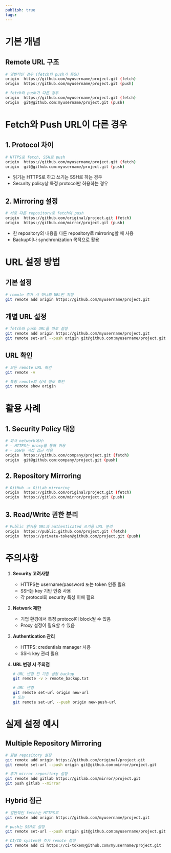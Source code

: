 ```yaml
---
publish: true
tags:
---
```

# 기본 개념

## Remote URL 구조
```sh
# 일반적인 경우 (fetch와 push가 동일)
origin  https://github.com/myusername/project.git (fetch)
origin  https://github.com/myusername/project.git (push)

# fetch와 push가 다른 경우
origin  https://github.com/myusername/project.git (fetch)
origin  git@github.com:myusername/project.git (push)
```

# Fetch와 Push URL이 다른 경우

## 1. Protocol 차이
```sh
# HTTPS로 fetch, SSH로 push
origin  https://github.com/myusername/project.git (fetch)
origin  git@github.com:myusername/project.git (push)
```
- 읽기는 HTTPS로 하고 쓰기는 SSH로 하는 경우
- Security policy상 특정 protocol만 허용하는 경우

## 2. Mirroring 설정
```sh
# 서로 다른 repository로 fetch와 push
origin  https://github.com/original/project.git (fetch)
origin  https://github.com/mirror/project.git (push)
```
- 한 repository의 내용을 다른 repository로 mirroring할 때 사용
- Backup이나 synchronization 목적으로 활용

# URL 설정 방법

## 기본 설정
```sh
# remote 추가 시 하나의 URL만 지정
git remote add origin https://github.com/myusername/project.git
```

## 개별 URL 설정
```sh
# fetch와 push URL을 따로 설정
git remote add origin https://github.com/myusername/project.git
git remote set-url --push origin git@github.com:myusername/project.git
```

## URL 확인
```sh
# 모든 remote URL 확인
git remote -v

# 특정 remote의 상세 정보 확인
git remote show origin
```

# 활용 사례

## 1. Security Policy 대응
```sh
# 회사 network에서:
# - HTTPS는 proxy를 통해 허용
# - SSH는 직접 접근 허용
origin  https://github.com/company/project.git (fetch)
origin  git@github.com:company/project.git (push)
```

## 2. Repository Mirroring
```sh
# GitHub -> GitLab mirroring
origin  https://github.com/original/project.git (fetch)
origin  https://gitlab.com/mirror/project.git (push)
```

## 3. Read/Write 권한 분리
```sh
# Public 읽기용 URL과 authenticated 쓰기용 URL 분리
origin  https://public.github.com/project.git (fetch)
origin  https://private-token@github.com/project.git (push)
```

# 주의사항

1. **Security 고려사항**
   - HTTPS는 username/password 또는 token 인증 필요
   - SSH는 key 기반 인증 사용
   - 각 protocol의 security 특성 이해 필요

2. **Network 제한**
   - 기업 환경에서 특정 protocol이 block될 수 있음
   - Proxy 설정이 필요할 수 있음

3. **Authentication 관리**
   - HTTPS: credentials manager 사용
   - SSH: key 관리 필요

4. **URL 변경 시 주의점**
   ```sh
   # URL 변경 전 기존 설정 backup
   git remote -v > remote_backup.txt
   
   # URL 변경
   git remote set-url origin new-url
   # 또는
   git remote set-url --push origin new-push-url
   ```

# 실제 설정 예시

## Multiple Repository Mirroring
```sh
# 원본 repository 설정
git remote add origin https://github.com/original/project.git
git remote set-url --push origin git@github.com:mirror/project.git

# 추가 mirror repository 설정
git remote add gitlab https://gitlab.com/mirror/project.git
git push gitlab --mirror
```

## Hybrid 접근
```sh
# 일반적인 fetch는 HTTPS로
git remote add origin https://github.com/myusername/project.git

# push는 SSH로 설정
git remote set-url --push origin git@github.com:myusername/project.git

# CI/CD system용 추가 remote 설정
git remote add ci https://ci-token@github.com/myusername/project.git
```